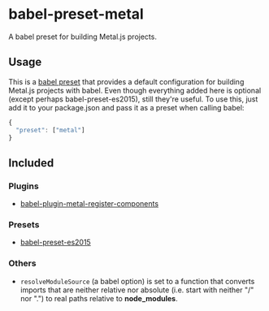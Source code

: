 babel-preset-metal
===================================

A babel preset for building Metal.js projects.

## Usage

This is a [babel preset](http://babeljs.io/docs/plugins/) that provides a default configuration for building Metal.js projects with babel. Even though everything added here is optional (except perhaps babel-preset-es2015), still they're useful. To use this, just add it to your package.json and pass it as a preset when calling babel:

```javascript
{
  "preset": ["metal"]
}
```

## Included

### Plugins

* [babel-plugin-metal-register-components](https://github.com/mairatma/babel-plugin-metal-register-components)

### Presets

* [babel-preset-es2015](https://www.npmjs.com/package/babel-preset-es2015)

### Others

* `resolveModuleSource` (a babel option) is set to a function that converts imports that are neither relative nor absolute (i.e. start with neither "/" nor ".") to real paths relative to **node_modules**.
